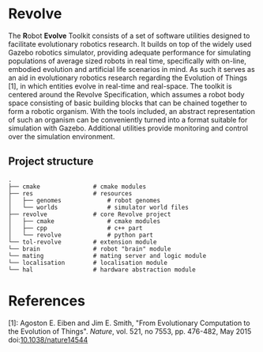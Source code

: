 # Revolve

The **R**obot **Evolve** Toolkit consists of a set of software
utilities designed to facilitate evolutionary robotics research. It builds
on top of the widely used Gazebo robotics simulator, providing adequate
performance for simulating populations of average sized robots in real time,
specifically with on-line, embodied evolution and artificial life scenarios in
mind. As such it serves as an aid in evolutionary robotics research regarding
the Evolution of Things [1], in which entities evolve in real-time and
real-space. The toolkit is centered around the Revolve Specification, which
assumes a robot body space consisting of basic building blocks that can be
chained together to form a robotic organism. With the tools included, an
abstract representation of such an organism can be conveniently turned into a
format suitable for simulation with Gazebo. Additional utilities provide
monitoring and control over the simulation environment.

## Project structure

```
.
├── cmake               # cmake modules
├── res                 # resources
│   ├── genomes             # robot genomes
│   └── worlds              # simulator world files
├── revolve             # core Revolve project
│   ├── cmake               # cmake modules
│   ├── cpp                 # c++ part
│   └── revolve             # python part
└── tol-revolve         # extension module
└── brain               # robot "brain" module
└── mating              # mating server and logic module
└── localisation        # localisation module
└── hal                 # hardware abstraction module
```

# References

[1]: Agoston E. Eiben and Jim E. Smith, "From Evolutionary Computation to the
Evolution of Things". *Nature*, vol. 521, no 7553, pp. 476-482, May 2015 
doi:[10.1038/nature14544](http://www.cs.vu.nl/%7Egusz/papers/2015-From%20evolutionary%20computation%20to%20the%20evolution%20of%20things.pdf)
